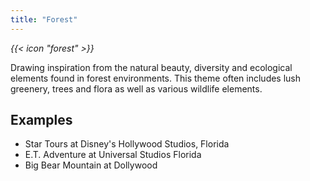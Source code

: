 ```yaml
---
title: "Forest"
---
```


<i class="bigIcon">{{< icon "forest" >}}</i>

Drawing inspiration from the natural beauty, diversity and ecological elements found in forest environments. This theme often includes lush greenery, trees and flora as well as various wildlife elements.

## Examples
* Star Tours at Disney's Hollywood Studios, Florida
* E.T. Adventure at Universal Studios Florida
* Big Bear Mountain at Dollywood
